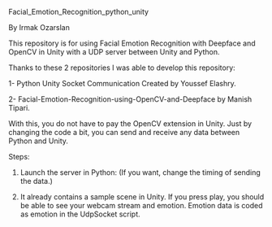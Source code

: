 Facial_Emotion_Recognition_python_unity


By Irmak Ozarslan






This repository is for using Facial Emotion Recognition with Deepface and OpenCV in Unity with a UDP server between Unity and Python.

Thanks to these 2 repositories I was able to develop this repository: 

1- Python Unity Socket Communication Created by Youssef Elashry.


2- Facial-Emotion-Recognition-using-OpenCV-and-Deepface by Manish Tipari.

With this, you do not have to pay the OpenCV extension in Unity. Just by changing the code a bit, you can send and receive any data between Python and Unity.

Steps:

1. Launch the server in Python: (If you want, change the timing of sending the data.)

  
2. It already contains a sample scene in Unity. If you press play, you should be able to see your webcam stream and emotion. Emotion data is coded as emotion in the UdpSocket script.






